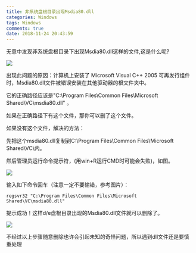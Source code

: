 ```yaml
---
title: 非系统盘根目录出现Msdia80.dll
categories: Windows
tags: Windows
comments: true
date: 2018-11-24 20:43:59
---
```


无意中发现非系统盘根目录下出现Msdia80.dll这样的文件,这是什么呢?

![](https://javabasics-1257838768.cos.ap-beijing.myqcloud.com/Windows/%E9%9D%9E%E7%B3%BB%E7%BB%9F%E7%9B%98%E6%A0%B9%E7%9B%AE%E5%BD%95%E5%87%BA%E7%8E%B0Msdia80.dll/msdia80%E6%88%AA%E5%9B%BE.png)

<!-- more -->

出现此问题的原因：计算机上安装了 Microsoft Visual C++ 2005 可再发行组件时，Msdia80.dll文件被错误安装在其他驱动器的根文件夹中。



它的正确路径应该是"C:\Program Files\Common Files\Microsoft Shared\VC\msdia80.dll" 。

如果在正确路径下有这个文件，那你可以删了这个文件。



如果没有这个文件，解决的方法：

先把这个msdia80.dll复制到C:\Program Files\Common Files\Microsoft Shared\VC\内。



然后管理员运行命令提示符，(用win+R运行CMD时可能会失败)，如图。

![](https://javabasics-1257838768.cos.ap-beijing.myqcloud.com/Windows/%E9%9D%9E%E7%B3%BB%E7%BB%9F%E7%9B%98%E6%A0%B9%E7%9B%AE%E5%BD%95%E5%87%BA%E7%8E%B0Msdia80.dll/%E5%91%BD%E4%BB%A4.png)



输入如下命令回车（注意一定不要输错，参考图片）：

`regsvr32 "C:\Program Files\Common Files\Microsoft Shared\VC\msdia80.dll"`



提示成功！这样d/e盘根目录出现的Msdia80.dll文件就可以删除了。

![](https://javabasics-1257838768.cos.ap-beijing.myqcloud.com/Windows/%E9%9D%9E%E7%B3%BB%E7%BB%9F%E7%9B%98%E6%A0%B9%E7%9B%AE%E5%BD%95%E5%87%BA%E7%8E%B0Msdia80.dll/%E5%B7%B2%E6%88%90%E5%8A%9F.png)



不经过以上步骤随意删除也许会引起未知的奇怪问题，所以遇到dll文件还是要慎重处理



